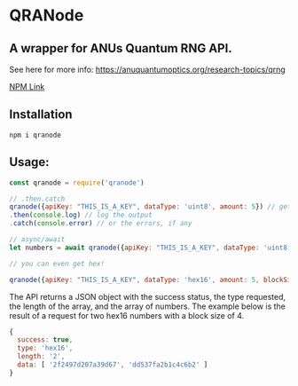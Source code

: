 # QRANode

## A wrapper for ANUs Quantum RNG API.

See here for more info: https://anuquantumoptics.org/research-topics/qrng

[NPM Link](https://npmjs.com/package/qranode)


## Installation

`npm i qranode`

## Usage:

```js
const qranode = require('qranode')

// .then.catch
qranode({apiKey: "THIS_IS_A_KEY", dataType: 'uint8', amount: 5}) // get 5 numbers from 0 to 255
.then(console.log) // log the output
.catch(console.error) // or the errors, if any

// async/await
let numbers = await qranode({apiKey: "THIS_IS_A_KEY", dataType: 'uint8', amount: 5}) // get 5 numbers from 0 to 65535

// you can even get hex!

qranode({apiKey: "THIS_IS_A_KEY", dataType: 'hex16', amount: 5, blockSize: 2}) // get 5 hex strings, each string consisting of 2 hex blocks between 0000 and ffff
```

The API returns a JSON object with the success status, the type requested, the length of the array, and the array of numbers. The example below is the result of a request for two hex16 numbers with a block size of 4.

```js
{
  success: true,
  type: 'hex16',
  length: '2',
  data: [ '2f2497d207a39d67', 'dd537fa2b1c4c6b2' ]
}
```
